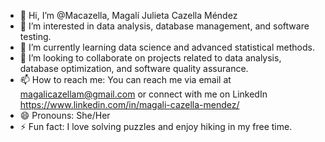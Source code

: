 - 👋 Hi, I’m @Macazella, Magalí Julieta Cazella Méndez
- 👀 I’m interested in data analysis, database management, and software testing.
- 🌱 I’m currently learning data science and advanced statistical methods.
- 💞️  I’m looking to collaborate on projects related to data analysis, database optimization, and software quality assurance.
- 📫 How to reach me: You can reach me via email at magalicazellam@gmail.com or connect with me on LinkedIn https://www.linkedin.com/in/magali-cazella-mendez/
- 😄 Pronouns: She/Her
- ⚡ Fun fact: I love solving puzzles and enjoy hiking in my free time.


